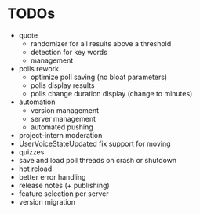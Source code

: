 ﻿# TODOs

- quote
  - randomizer for all results above a threshold
  - detection for key words
  - management
- polls rework
  - optimize poll saving (no bloat parameters)
  - polls display results
  - polls change duration display (change to minutes)
- automation
  - version management
  - server management
  - automated pushing
- project-intern moderation
- UserVoiceStateUpdated fix support for moving 
- quizzes
- save and load poll threads on crash or shutdown
- hot reload
- better error handling
- release notes (+ publishing)
- feature selection per server
- version migration
